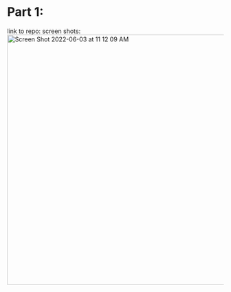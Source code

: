 # Part 1:
link to repo: 
screen shots:
<img width="581" alt="Screen Shot 2022-06-03 at 11 12 09 AM" src="https://user-images.githubusercontent.com/71746459/171882331-dc6a5001-5d79-4b8c-aaa0-0bce5ce1c298.png">
